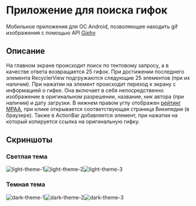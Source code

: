 # Приложение для поиска гифок
Мобильное приложения для ОС Android, позволяющее находить gif изображения с помощью API [Giphy](https://giphy.com)
## Описание
На главном экране происходит поиск по тектовому запросу, а в качестве ответа возвращается 25 гифок. При достижении последнего элемента RecyclerView подгружаются следующие 25 элементов (при их наличии).
При нажатии на элемент происходит переход к экрану с информацией о гифке. Она включает в себя непосредственно изображение в оригинальном разрешении, название, ник автора (при наличии) и дату загрузки. В нижнем правом углу отображен [рейтинг MPAA](https://ru.wikipedia.org/wiki/Система_рейтингов_Американской_киноассоциации), при клике открывается соответствующая страница Википедии (в браузере). Также в ActionBar добавляется элемент, при нажатии на который копируется ссылка на оригинальную гифку.

## Скриншоты
### Светлая тема
![light-theme-1](https://user-images.githubusercontent.com/70800588/222694715-e151ed83-c3c2-4932-ba1f-8065ec18916a.png)![light-theme-2](https://user-images.githubusercontent.com/70800588/222694817-250e6fd0-6032-4709-94c0-8787aa605d22.png)![light-theme-3](https://user-images.githubusercontent.com/70800588/222694926-481704d4-84a9-4935-a6ef-bf99482084a1.png)



### Темная тема
![dark-theme-1](https://user-images.githubusercontent.com/70800588/222690817-aacad5a4-b14d-40eb-a6ae-29032d61e940.png)![dark-theme-2](https://user-images.githubusercontent.com/70800588/222690975-426a22c5-9dd4-48d8-a49a-abf3f3a4ab5e.png)![dark-theme-3](https://user-images.githubusercontent.com/70800588/222691230-18960f5d-1f90-4b8e-91e8-84c1a0489678.png)

